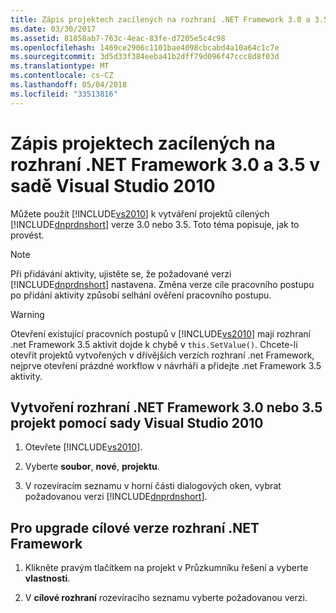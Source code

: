 ```yaml
---
title: Zápis projektech zacílených na rozhraní .NET Framework 3.0 a 3.5 v sadě Visual Studio 2010
ms.date: 03/30/2017
ms.assetid: 81858ab7-763c-4eac-83fe-d7205e5c4c98
ms.openlocfilehash: 1469ce2906c1101bae4098cbcabd4a10a64c1c7e
ms.sourcegitcommit: 3d5d33f384eeba41b2dff79d096f47ccc8d8f03d
ms.translationtype: MT
ms.contentlocale: cs-CZ
ms.lasthandoff: 05/04/2018
ms.locfileid: "33513816"
---
```

# <a name="writing-projects-targeting-the-net-framework-30-and-35-in-visual-studio-2010"></a>Zápis projektech zacílených na rozhraní .NET Framework 3.0 a 3.5 v sadě Visual Studio 2010
Můžete použít [!INCLUDE[vs2010](../../../includes/vs2010-md.md)] k vytváření projektů cílených [!INCLUDE[dnprdnshort](../../../includes/dnprdnshort-md.md)] verze 3.0 nebo 3.5. Toto téma popisuje, jak to provést.  
  
> [!NOTE]
>  Při přidávání aktivity, ujistěte se, že požadované verzi [!INCLUDE[dnprdnshort](../../../includes/dnprdnshort-md.md)] nastavena. Změna verze cíle pracovního postupu po přidání aktivity způsobí selhání ověření pracovního postupu.  
  
> [!WARNING]
>  Otevření existující pracovních postupů v [!INCLUDE[vs2010](../../../includes/vs2010-md.md)] mají rozhraní .net Framework 3.5 aktivit dojde k chybě v `this.SetValue()`. Chcete-li otevřít projektů vytvořených v dřívějších verzích rozhraní .net Framework, nejprve otevření prázdné workflow v návrháři a přidejte .net Framework 3.5 aktivity.  
  
## <a name="to-create-a-net-framework--30-or-35-project-with-visual-studio-2010"></a>Vytvoření rozhraní .NET Framework 3.0 nebo 3.5 projekt pomocí sady Visual Studio 2010  
  
1.  Otevřete [!INCLUDE[vs2010](../../../includes/vs2010-md.md)].  
  
2.  Vyberte **soubor**, **nové**, **projektu**.  
  
3.  V rozevíracím seznamu v horní části dialogových oken, vybrat požadovanou verzi [!INCLUDE[dnprdnshort](../../../includes/dnprdnshort-md.md)].  
  
## <a name="to-upgrade-the-targeted-version-of-the-net-framework"></a>Pro upgrade cílové verze rozhraní .NET Framework  
  
1.  Klikněte pravým tlačítkem na projekt v Průzkumníku řešení a vyberte **vlastnosti**.  
  
2.  V **cílové rozhraní** rozevíracího seznamu vyberte požadovanou verzi.
